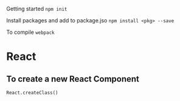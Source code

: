 Getting started 
`npm init`

Install packages and add to package.jso
`npm install <pkg> --save`

To compile
`webpack`


# React

## To create a new React Component

`React.createClass()`




